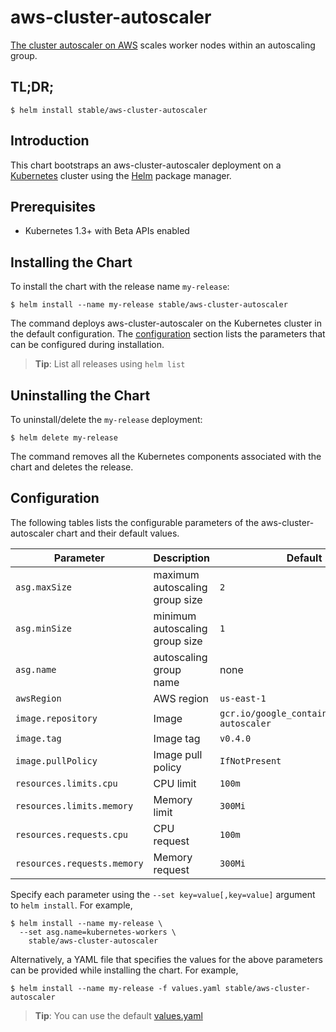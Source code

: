 # aws-cluster-autoscaler

[The cluster autoscaler on AWS](https://github.com/kubernetes/contrib/tree/master/cluster-autoscaler/cloudprovider/aws) scales worker nodes within an autoscaling group.

## TL;DR;

```console
$ helm install stable/aws-cluster-autoscaler
```

## Introduction

This chart bootstraps an aws-cluster-autoscaler deployment on a [Kubernetes](http://kubernetes.io) cluster using the [Helm](https://helm.sh) package manager.

## Prerequisites

- Kubernetes 1.3+ with Beta APIs enabled

## Installing the Chart

To install the chart with the release name `my-release`:

```console
$ helm install --name my-release stable/aws-cluster-autoscaler
```

The command deploys aws-cluster-autoscaler on the Kubernetes cluster in the default configuration. The [configuration](#configuration) section lists the parameters that can be configured during installation.

> **Tip**: List all releases using `helm list`

## Uninstalling the Chart

To uninstall/delete the `my-release` deployment:

```console
$ helm delete my-release
```

The command removes all the Kubernetes components associated with the chart and deletes the release.

## Configuration

The following tables lists the configurable parameters of the aws-cluster-autoscaler chart and their default values.

Parameter | Description | Default
--- | --- | ---
`asg.maxSize` | maximum autoscaling group size | `2`
`asg.minSize` | minimum autoscaling group size | `1`
`asg.name` | autoscaling group name | none
`awsRegion` | AWS region | `us-east-1`
`image.repository` | Image | `gcr.io/google_containers/cluster-autoscaler`
`image.tag` | Image tag | `v0.4.0`
`image.pullPolicy` | Image pull policy | `IfNotPresent`
`resources.limits.cpu` | CPU limit | `100m`
`resources.limits.memory` | Memory limit | `300Mi`
`resources.requests.cpu` | CPU request | `100m`
`resources.requests.memory` | Memory request | `300Mi`

Specify each parameter using the `--set key=value[,key=value]` argument to `helm install`. For example,

```console
$ helm install --name my-release \
  --set asg.name=kubernetes-workers \
    stable/aws-cluster-autoscaler
```

Alternatively, a YAML file that specifies the values for the above parameters can be provided while installing the chart. For example,

```console
$ helm install --name my-release -f values.yaml stable/aws-cluster-autoscaler
```

> **Tip**: You can use the default [values.yaml](values.yaml)

